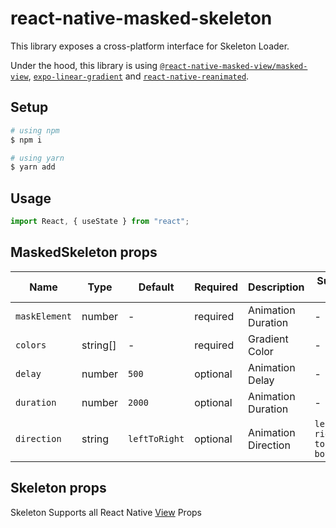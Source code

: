 # react-native-masked-skeleton

This library exposes a cross-platform interface for Skeleton Loader.

Under the hood, this library is using [`@react-native-masked-view/masked-view`](https://github.com/react-native-masked-view/masked-view), 
[`expo-linear-gradient`](https://www.npmjs.com/package/expo-linear-gradient) and [`react-native-reanimated`](https://github.com/software-mansion/react-native-reanimated).

## Setup
```bash
# using npm
$ npm i 

# using yarn
$ yarn add 
```

## Usage
```javascript
import React, { useState } from "react";
```

## MaskedSkeleton props
| Name            | Type       | Default          | Required  | Description           | Supported Values |
| --------------- | ---------- | ---------------- | --------  | --------------------  |      -           |
| `maskElement`   | number     |     -            | required  | Animation Duration    |      -           |
| `colors`        | string[]   |     -            | required  | Gradient Color        |      -           |
| `delay`         | number     | `500`            | optional  | Animation Delay       |      -           |
| `duration`      | number     | `2000`           | optional  | Animation Duration    |      -           |
| `direction`     | string     | `leftToRight`    | optional  | Animation Direction   | `leftToRight` `rightToLeft` `topToBottom` `bottomToTop` |

## Skeleton props
Skeleton Supports all React Native [View](https://reactnative.dev/docs/view) Props
